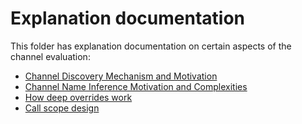 # Explanation documentation

This folder has explanation documentation on certain aspects of the channel evaluation:

- [Channel Discovery Mechanism and Motivation](./channel-discovery.md)
- [Channel Name Inference Motivation and Complexities](./name-inference.md)
- [How deep overrides work](./deep-overrides.md)
- [Call scope design](./call-scope.md)

